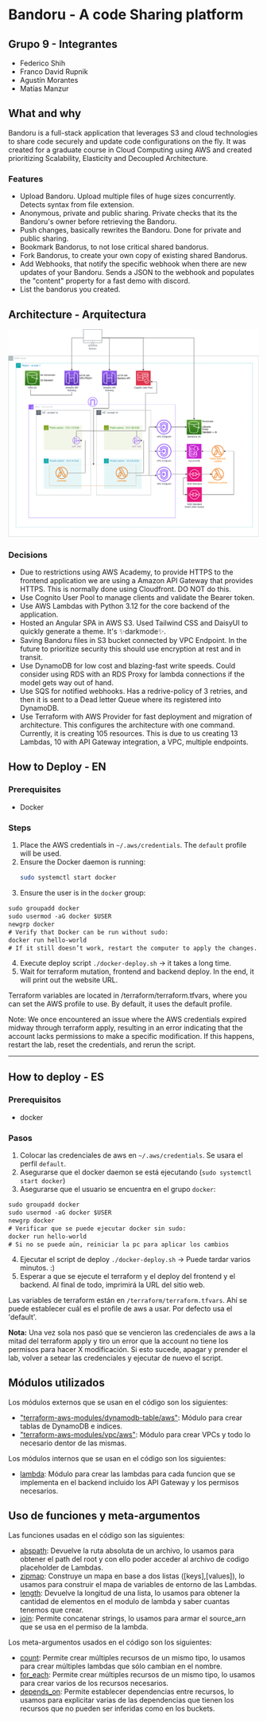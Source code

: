 # Bandoru - A code Sharing platform
## Grupo 9 - Integrantes
- Federico Shih
- Franco David Rupnik
- Agustín Morantes
- Matías Manzur

## What and why
Bandoru is a full-stack application that leverages S3 and cloud technologies to share code securely and update code configurations on the fly. It was created for a graduate course in Cloud Computing using AWS and created prioritizing Scalability, Elasticity and Decoupled Architecture. 
### Features
- Upload Bandoru. Upload multiple files of huge sizes concurrently. Detects syntax from file extension.
- Anonymous, private and public sharing. Private checks that its the Bandoru's owner before retrieving the Bandoru.
- Push changes, basically rewrites the Bandoru. Done for private and public sharing.
- Bookmark Bandorus, to not lose critical shared bandorus.
- Fork Bandorus, to create your own copy of existing shared Bandorus.
- Add Webhooks, that notify the specific webhook when there are new updates of your Bandoru. Sends a JSON to the webhook and populates the "content" property for a fast demo with discord.
- List the bandorus you created.

## Architecture - Arquitectura
![Diagrama Arquitectura](./diagrama_arquitectura_cloud.png)

### Decisions
- Due to restrictions using AWS Academy, to provide HTTPS to the frontend application we are using a Amazon API Gateway that provides HTTPS. This is normally done using Cloudfront. DO NOT do this.
- Use Cognito User Pool to manage clients and validate the Bearer token.
- Use AWS Lambdas with Python 3.12 for the core backend of the application.
- Hosted an Angular SPA in AWS S3. Used Tailwind CSS and DaisyUI to quickly generate a theme. It's ✨darkmode✨.
- Saving Bandoru files in S3 bucket connected by VPC Endpoint. In the future to prioritize security this should use encryption at rest and in transit.
- Use DynamoDB for low cost and blazing-fast write speeds. Could consider using RDS with an RDS Proxy for lambda connections if the model gets way out of hand.
- Use SQS for notified webhooks. Has a redrive-policy of 3 retries, and then it is sent to a Dead letter Queue where its registered into DynamoDB.
- Use Terraform with AWS Provider for fast deployment and migration of architecture. This configures the architecture with one command. Currently, it is creating 105 resources. This is due to us creating 13 Lambdas, 10 with API Gateway integration, a VPC, multiple endpoints.

## How to Deploy - EN

### Prerequisites
- Docker

### Steps
1. Place the AWS credentials in `~/.aws/credentials`. The `default` profile will be used.
2. Ensure the Docker daemon is running:
   ```bash
   sudo systemctl start docker
3. Ensure the user is in the `docker` group:
```shell
sudo groupadd docker
sudo usermod -aG docker $USER
newgrp docker
# Verify that Docker can be run without sudo:
docker run hello-world
# If it still doesn’t work, restart the computer to apply the changes.
```
4. Execute deploy script `./docker-deploy.sh` -> it takes a long time.
5. Wait for terraform mutation, frontend and backend deploy. In the end, it will print out the website URL.

Terraform variables are located in /terraform/terraform.tfvars, where you can set the AWS profile to use. By default, it uses the default profile.

Note: We once encountered an issue where the AWS credentials expired midway through terraform apply, resulting in an error indicating that the account lacks permissions to make a specific modification. If this happens, restart the lab, reset the credentials, and rerun the script.

---

## How to deploy - ES
### Prerequisitos
- docker

### Pasos
1. Colocar las credenciales de aws en `~/.aws/credentials`. Se usara el perfil `default`.
2. Asegurarse que el docker daemon se está ejecutando (`sudo systemctl start docker`)
3. Asegurarse que el usuario se encuentra en el grupo `docker`:
```shell
sudo groupadd docker
sudo usermod -aG docker $USER
newgrp docker
# Verificar que se puede ejecutar docker sin sudo:
docker run hello-world
# Si no se puede aún, reiniciar la pc para aplicar los cambios
```
4. Ejecutar el script de deploy `./docker-deploy.sh` -> Puede tardar varios minutos. :)
5. Esperar a que se ejecute el terraform y el deploy del frontend y el backend. Al final de todo, imprimirá la URL del sitio web.

Las variables de terraform están en `/terraform/terraform.tfvars`. Ahí se puede establecer cuál es el profile de aws a usar. Por defecto usa el 'default'.

**Nota:** Una vez sola nos pasó que se vencieron las credenciales de aws a la mitad del terraform apply y tiro un error que la account no tiene los permisos para hacer X modificación. Si esto sucede, apagar y prender el lab, volver a setear las credenciales y ejecutar de nuevo el script.

## Módulos utilizados
Los módulos externos que se usan en el código son los siguientes:
- ["terraform-aws-modules/dynamodb-table/aws"](https://registry.terraform.io/modules/terraform-aws-modules/dynamodb-table/aws/latest): Módulo para crear tablas de DynamoDB e indices.
- ["terraform-aws-modules/vpc/aws"](https://registry.terraform.io/modules/terraform-aws-modules/vpc/aws/latest): Módulo para crear VPCs y todo lo necesario dentor de las mismas.

Los módulos internos que se usan en el código son los siguientes:
- [lambda](lambda): Módulo para crear las lambdas para cada funcion que se implementa en el backend incluido los API Gateway y los permisos necesarios.

## Uso de funciones y meta-argumentos
Las funciones usadas en el código son las siguientes:
- [abspath](https://developer.hashicorp.com/terraform/language/functions/abspath): Devuelve la ruta absoluta de un archivo, lo usamos para obtener el path del root y con ello poder acceder al archivo de codigo placeholder de Lambdas.
- [zipmap](https://developer.hashicorp.com/terraform/language/functions/zipmap): Construye un mapa en base a dos listas ([keys],[values]), lo usamos para construir el mapa de variables de entorno de las Lambdas.
- [length](https://developer.hashicorp.com/terraform/language/functions/length): Devuelve la longitud de una lista, lo usamos para obtener la cantidad de elementos en el modulo de lambda y saber cuantas tenemos que crear.
- [join](https://developer.hashicorp.com/terraform/language/functions/join): Permite concatenar strings, lo usamos para armar el source_arn que se usa en el permiso de la lambda.

Los meta-argumentos usados en el código son los siguientes:
- [count](https://developer.hashicorp.com/terraform/language/meta-arguments/count): Permite crear múltiples recursos de un mismo tipo, lo usamos para crear múltiples lambdas que sólo cambian en el nombre.
- [for_each](https://developer.hashicorp.com/terraform/language/meta-arguments/for_each): Permite crear múltiples recursos de un mismo tipo, lo usamos para crear varios de los recursos necesarios.
- [depends_on](https://developer.hashicorp.com/terraform/language/meta-arguments/depends_on): Permite establecer dependencias entre recursos, lo usamos para explicitar varias de las dependencias que tienen los recursos que no pueden ser inferidas como en los buckets.

